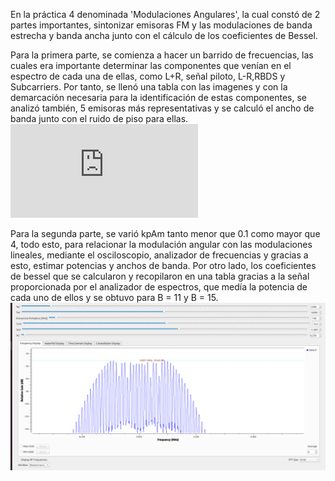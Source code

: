 En la práctica 4 denominada 'Modulaciones Angulares', la cual constó de 2 partes importantes, sintonizar emisoras FM y las modulaciones de banda estrecha y banda ancha junto con el cálculo de los coeficientes de Bessel.

Para la primera parte, se comienza a hacer un barrido de frecuencias, las cuales era importante determinar las componentes que venían en el espectro de cada una de ellas, como L+R, señal piloto, L-R,RBDS y Subcarriers. Por tanto, se llenó una tabla con las imagenes y con la demarcación necesaria para la identificación de estas componentes, se analizó también, 5 emisoras más representativas y se calculó el ancho de banda junto con el ruido de piso para ellas.
![emisoras](https://github.com/Tatianam06/GNURADIO_LABCOMUIS_2024_2_B1A_G6/blob/ParteA4/Comparaciones_Bandwith.pdf)

Para la segunda parte, se varió kpAm tanto menor que 0.1 como mayor que 4, todo esto, para relacionar la modulación angular con las modulaciones lineales, mediante el osciloscopio, analizador de frecuencias y gracias a esto, estimar potencias y anchos de banda. Por otro lado, los coeficientes de bessel que se calcularon y recopilaron en una tabla gracias a la señal proporcionada por el analizador de espectros, que medía la potencia de cada uno de ellos y se obtuvo para B = 11 y B = 15.
![bessel](https://github.com/Tatianam06/GNURADIO_LABCOMUIS_2024_2_B1A_G6/blob/ParteB4/coeficientes_bessel.jpg)
